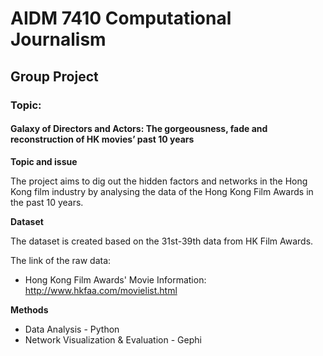 # AIDM 7410 Computational Journalism
## Group Project
### Topic: 
#### Galaxy of Directors and Actors: The gorgeousness, fade and reconstruction of HK movies’ past 10 years

**Topic and issue <br/>**

The project aims to dig out the hidden factors and networks in the Hong Kong film industry by analysing the data of the Hong Kong Film Awards in the past 10 years.

**Dataset <br/>**

The dataset is created based on the 31st-39th data from HK Film Awards.

The link of the raw data: <br/>
* Hong Kong Film Awards' Movie Information: http://www.hkfaa.com/movielist.html

**Methods <br/>**
* Data Analysis - Python <br/>
* Network Visualization & Evaluation - Gephi <br/>
